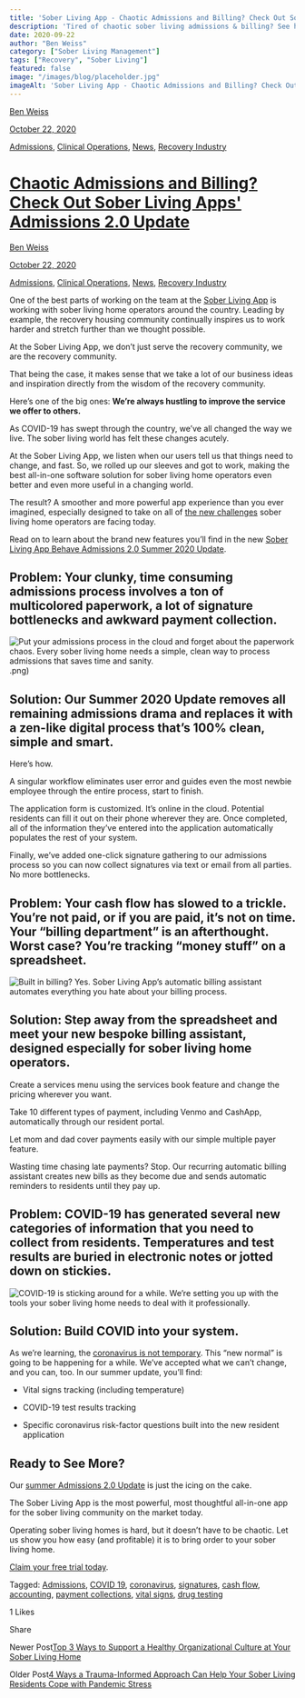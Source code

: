 ```yaml
---
title: 'Sober Living App - Chaotic Admissions and Billing? Check Out Sober Living Apps'' Admissions 2.0 Update'
description: 'Tired of chaotic sober living admissions & billing? See how Sober Living App''s Admissions 2.0 update streamlines your process for better efficiency!'
date: 2020-09-22
author: "Ben Weiss"
category: ["Sober Living Management"]
tags: ["Recovery", "Sober Living"]
featured: false
image: "/images/blog/placeholder.jpg"
imageAlt: 'Sober Living App - Chaotic Admissions and Billing? Check Out Sober Living Apps'' Admissions 2.0 Update'
---
```


[Ben Weiss](../../../../sober-living-app-blog%EF%B9%96author=5a811b27db7926c296af1851.html)

[October 22, 2020](chaotic-admissions-and-billing-check-out-sober-living-apps-admissions-20-update.html)

[Admissions](../../../category/Admissions.html), [Clinical Operations](../../../category/Clinical+Operations.html), [News](../../../category/News.html), [Recovery Industry](../../../category/Recovery+Industry.html)

#  [Chaotic Admissions and Billing? Check Out Sober Living Apps' Admissions 2.0 Update](chaotic-admissions-and-billing-check-out-sober-living-apps-admissions-20-update.html)

[Ben Weiss](../../../../sober-living-app-blog%EF%B9%96author=5a811b27db7926c296af1851.html)

[October 22, 2020](chaotic-admissions-and-billing-check-out-sober-living-apps-admissions-20-update.html)

[Admissions](../../../category/Admissions.html), [Clinical Operations](../../../category/Clinical+Operations.html), [News](../../../category/News.html), [Recovery Industry](../../../category/Recovery+Industry.html)

One of the best parts of working on the team at the [Sober Living App](../../../../index.html) is working with sober living home operators around the country. Leading by example, the recovery housing community continually inspires us to work harder and stretch further than we thought possible. 

At the Sober Living App, we don’t just serve the recovery community, we are the recovery community. 

That being the case, it makes sense that we take a lot of our business ideas and inspiration directly from the wisdom of the recovery community. 

Here’s one of the big ones: **We’re always hustling to improve the service we offer to others.**

As COVID-19 has swept through the country, we’ve all changed the way we live. The sober living world has felt these changes acutely. 

At the Sober Living App, we listen when our users tell us that things need to change, and fast. So, we rolled up our sleeves and got to work, making the best all-in-one software solution for sober living home operators even better and even more useful in a changing world. 

The result? A smoother and more powerful app experience than you ever imagined, especially designed to take on all of [the new challenges](../../3/31/5-ways-coronavirus-is-changing-the-sober-living-industrynbsp.html) sober living home operators are facing today.

Read on to learn about the brand new features you’ll find in the new [Sober Living App Behave Admissions 2.0 Summer 2020 Update](https://info.behavehealth.com/en/behave-health-summer-2020-update).

## Problem: Your clunky, time consuming admissions process involves a ton of multicolored paperwork, a lot of signature bottlenecks and awkward payment collection. 

![Put your admissions process in the cloud and forget about the paperwork chaos. Every sober living home needs a simple, clean way to process admissions that saves time and sanity.](/images/blog/chaotic-admissions-and-billing-check-out-sober-living-apps-admissions-20-update/_1.png).png)

## Solution: Our Summer 2020 Update removes all remaining admissions drama and replaces it with a zen-like digital process that’s 100% clean, simple and smart. 

Here’s how. 

A singular workflow eliminates user error and guides even the most newbie employee through the entire process, start to finish. 

The application form is customized. It’s online in the cloud. Potential residents can fill it out on their phone wherever they are. Once completed, all of the information they’ve entered into the application automatically populates the rest of your system.

Finally, we’ve added one-click signature gathering to our admissions process so you can now collect signatures via text or email from all parties. No more bottlenecks. 

## Problem: Your cash flow has slowed to a trickle. You’re not paid, or if you are paid, it’s not on time. Your “billing department” is an afterthought. Worst case? You’re tracking “money stuff” on a spreadsheet.

![Built in billing? Yes. Sober Living App’s automatic billing assistant automates everything you hate about your billing process.](/images/blog/chaotic-admissions-and-billing-check-out-sober-living-apps-admissions-20-update/image-asset.png)

## Solution: Step away from the spreadsheet and meet your new bespoke billing assistant, designed especially for sober living home operators. 

Create a services menu using the services book feature and change the pricing wherever you want. 

Take 10 different types of payment, including Venmo and CashApp, automatically through our resident portal. 

Let mom and dad cover payments easily with our simple multiple payer feature. 

Wasting time chasing late payments? Stop. Our recurring automatic billing assistant creates new bills as they become due and sends automatic reminders to residents until they pay up. 

## Problem: COVID-19 has generated several new categories of information that you need to collect from residents. Temperatures and test results are buried in electronic notes or jotted down on stickies.  

![COVID-19 is sticking around for a while. We’re setting you up with the tools your sober living home needs to deal with it professionally.](/images/blog/chaotic-admissions-and-billing-check-out-sober-living-apps-admissions-20-update/Screenshot_2020-09-16_at_11.31.15_AM.png)

## Solution: Build COVID into your system. 

As we’re learning, the [coronavirus is not temporary](https://soberlivingapp.com/sober-living-app-blog/2020/4/21/3-coronavirus-changes-your-sober-living-home-needs-to-make-this-week). This “new normal” is going to be happening for a while. We’ve accepted what we can’t change, and you can, too. In our summer update, you’ll find:

  * Vital signs tracking (including temperature)

  * COVID-19 test results tracking 

  * Specific coronavirus risk-factor questions built into the new resident application 

## Ready to See More? 

Our [summer Admissions 2.0 Update](https://info.behavehealth.com/en/behave-health-summer-2020-update) is just the icing on the cake. 

The Sober Living App is the most powerful, most thoughtful all-in-one app for the sober living community on the market today. 

Operating sober living homes is hard, but it doesn’t have to be chaotic. Let us show you how easy (and profitable) it is to bring order to your sober living home. 

[Claim your free trial today](https://behavehealth.com/get-started). 

Tagged: [Admissions](../../../tag/admissions.html), [COVID 19](../../../tag/COVID+19.html), [coronavirus](https://soberlivingapp.com/sober-living-app-blog/tag/coronavirus), [signatures](https://soberlivingapp.com/sober-living-app-blog/tag/signatures), [cash flow](https://soberlivingapp.com/sober-living-app-blog/tag/cash+flow), [accounting](https://soberlivingapp.com/sober-living-app-blog/tag/accounting), [payment collections](https://soberlivingapp.com/sober-living-app-blog/tag/payment+collections), [vital signs](https://soberlivingapp.com/sober-living-app-blog/tag/vital+signs), [drug testing](../../../tag/drug+testing.html)

1 Likes

Share

Newer Post[Top 3 Ways to Support a Healthy Organizational Culture at Your Sober Living Home](https://soberlivingapp.com/sober-living-app-blog/2020/11/3/top-3-ways-to-support-a-healthy-organizational-culture-at-your-sober-living-home)

Older Post[4 Ways a Trauma-Informed Approach Can Help Your Sober Living Residents Cope with Pandemic Stress](https://soberlivingapp.com/sober-living-app-blog/2020/10/20/4-ways-a-trauma-informed-approach-can-help-your-sober-living-residents-cope-with-pandemic-stress)